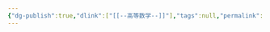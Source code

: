 ```yaml
---
{"dg-publish":true,"dlink":["[[--高等数学--]]"],"tags":null,"permalink":"/038-数字科学/math/线性代数/线性方程组的解/","dgPassFrontmatter":true}
---
```

